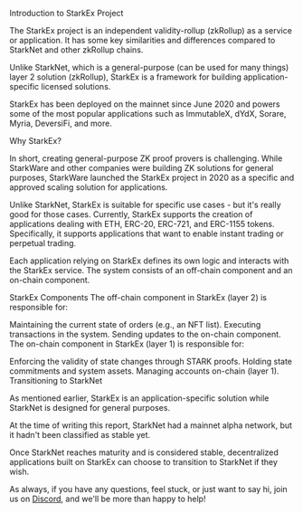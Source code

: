 Introduction to StarkEx Project

The StarkEx project is an independent validity-rollup (zkRollup) as a service or application. It has some key similarities and differences compared to StarkNet and other zkRollup chains.

Unlike StarkNet, which is a general-purpose (can be used for many things) layer 2 solution (zkRollup), StarkEx is a framework for building application-specific licensed solutions.

StarkEx has been deployed on the mainnet since June 2020 and powers some of the most popular applications such as ImmutableX, dYdX, Sorare, Myria, DeversiFi, and more.

Why StarkEx?

In short, creating general-purpose ZK proof provers is challenging. While StarkWare and other companies were building ZK solutions for general purposes, StarkWare launched the StarkEx project in 2020 as a specific and approved scaling solution for applications.

Unlike StarkNet, StarkEx is suitable for specific use cases - but it's really good for those cases. Currently, StarkEx supports the creation of applications dealing with ETH, ERC-20, ERC-721, and ERC-1155 tokens. Specifically, it supports applications that want to enable instant trading or perpetual trading.

Each application relying on StarkEx defines its own logic and interacts with the StarkEx service. The system consists of an off-chain component and an on-chain component.

StarkEx Components
The off-chain component in StarkEx (layer 2) is responsible for:

Maintaining the current state of orders (e.g., an NFT list).
Executing transactions in the system.
Sending updates to the on-chain component.
The on-chain component in StarkEx (layer 1) is responsible for:

Enforcing the validity of state changes through STARK proofs.
Holding state commitments and system assets.
Managing accounts on-chain (layer 1).
Transitioning to StarkNet

As mentioned earlier, StarkEx is an application-specific solution while StarkNet is designed for general purposes.

At the time of writing this report, StarkNet had a mainnet alpha network, but it hadn't been classified as stable yet.

Once StarkNet reaches maturity and is considered stable, decentralized applications built on StarkEx can choose to transition to StarkNet if they wish.

As always, if you have any questions, feel stuck, or just want to say hi, join us on <a href="https://discord.gg/xTyByNRemx" target="_blank">Discord</a>, and we'll be more than happy to help!
